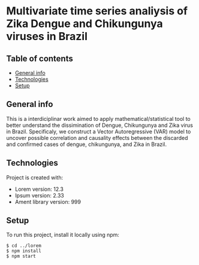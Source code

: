 # Multivariate time series analiysis of Zika Dengue and Chikungunya viruses in Brazil

## Table of contents
* [General info](#general-info)
* [Technologies](#technologies)
* [Setup](#setup)

## General info
This is a interdiciplinar work aimed to apply mathematical/statistical tool to better understand the dissimination of Dengue, Chikungunya and Zika virus in Brazil. Specificaly, we construct a Vector Autoregressive (VAR) model to uncover possible correlation and 
causality effects between the discarded and confirmed cases of dengue, chikungunya, and Zika in Brazil.
	
## Technologies
Project is created with:
* Lorem version: 12.3
* Ipsum version: 2.33
* Ament library version: 999
	
## Setup
To run this project, install it locally using npm:

```
$ cd ../lorem
$ npm install
$ npm start
```
